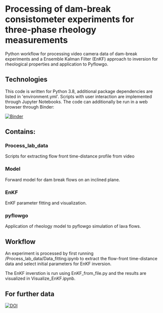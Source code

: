 # Processing of dam-break consistometer experiments for three-phase rheology measurements
Python workflow for processing video camera data of dam-break experiments and a Ensemble Kalman Filter (EnKF) approach to inversion for rheological properties and application to Pyflowgo. 

## Technologies
This code is written for Python 3.8, additional package dependencies are listed in 'environment.yml'. Scripts with user interaction are implemented through Jupyter Notebooks. The code can additionally be run in a web browser through Binder: 

[![Binder](https://mybinder.org/badge_logo.svg)](https://mybinder.org/v2/gh/JanineBirnbaum18/3-phase-flow/master)

## Contains:
### Process_lab_data
Scripts for extracting flow front time-distance profile from video

### Model
Forward model for dam break flows on an inclined plane.

### EnKF
EnKF parameter fitting and visualization.

### pyflowgo
Application of rheology model to pyflowgo simulation of lava flows.

## Workflow
An experiment is processed by first running /Process_lab_data/Data_fitting.ipynb to extract the flow-front time-distance data and select initial parameters for EnKF inversion. 

The EnKF inverstion is run using EnKF_from_file.py and the results are visualized in Visualize_EnKF.ipynb. 

## For further data
[![DOI](https://zenodo.org/badge/188281796.svg)](https://zenodo.org/badge/latestdoi/188281796)
